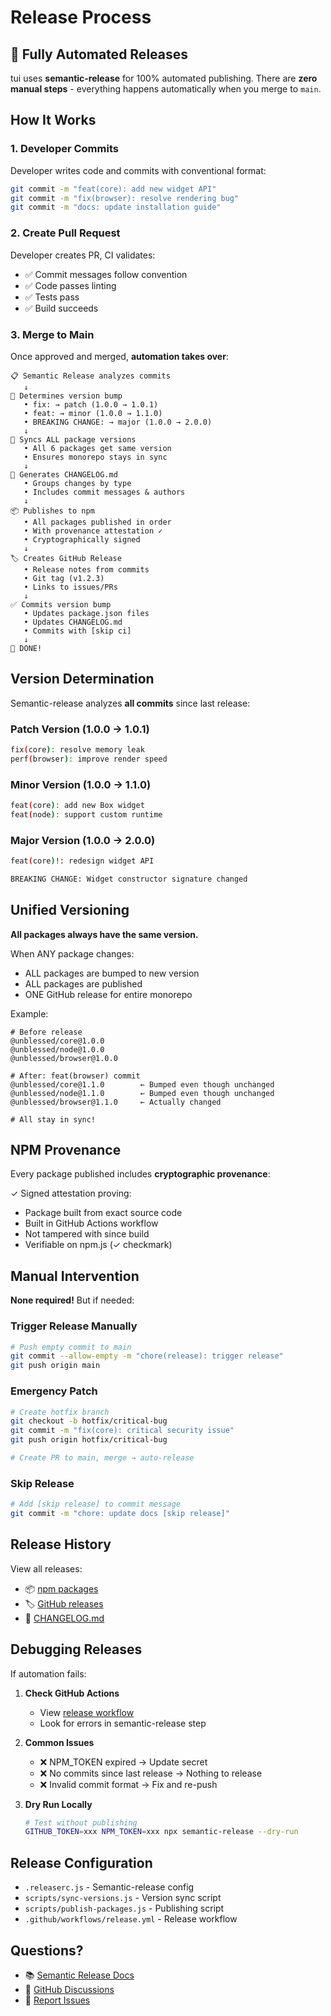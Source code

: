 # Release Process

## 🎉 Fully Automated Releases

tui uses **semantic-release** for 100% automated publishing. There are **zero manual steps** - everything happens automatically when you merge to `main`.

## How It Works

### 1. Developer Commits

Developer writes code and commits with conventional format:

```bash
git commit -m "feat(core): add new widget API"
git commit -m "fix(browser): resolve rendering bug"
git commit -m "docs: update installation guide"
```

### 2. Create Pull Request

Developer creates PR, CI validates:
- ✅ Commit messages follow convention
- ✅ Code passes linting
- ✅ Tests pass
- ✅ Build succeeds

### 3. Merge to Main

Once approved and merged, **automation takes over**:

```
📋 Semantic Release analyzes commits
   ↓
🔢 Determines version bump
   • fix: → patch (1.0.0 → 1.0.1)
   • feat: → minor (1.0.0 → 1.1.0)
   • BREAKING CHANGE: → major (1.0.0 → 2.0.0)
   ↓
🔄 Syncs ALL package versions
   • All 6 packages get same version
   • Ensures monorepo stays in sync
   ↓
📝 Generates CHANGELOG.md
   • Groups changes by type
   • Includes commit messages & authors
   ↓
📦 Publishes to npm
   • All packages published in order
   • With provenance attestation ✓
   • Cryptographically signed
   ↓
🏷️ Creates GitHub Release
   • Release notes from commits
   • Git tag (v1.2.3)
   • Links to issues/PRs
   ↓
✅ Commits version bump
   • Updates package.json files
   • Updates CHANGELOG.md
   • Commits with [skip ci]
   ↓
🎉 DONE!
```

## Version Determination

Semantic-release analyzes **all commits** since last release:

### Patch Version (1.0.0 → 1.0.1)
```bash
fix(core): resolve memory leak
perf(browser): improve render speed
```

### Minor Version (1.0.0 → 1.1.0)
```bash
feat(core): add new Box widget
feat(node): support custom runtime
```

### Major Version (1.0.0 → 2.0.0)
```bash
feat(core)!: redesign widget API

BREAKING CHANGE: Widget constructor signature changed
```

## Unified Versioning

**All packages always have the same version.**

When ANY package changes:
- ALL packages are bumped to new version
- ALL packages are published
- ONE GitHub release for entire monorepo

Example:
```
# Before release
@unblessed/core@1.0.0
@unblessed/node@1.0.0
@unblessed/browser@1.0.0

# After: feat(browser) commit
@unblessed/core@1.1.0        ← Bumped even though unchanged
@unblessed/node@1.1.0        ← Bumped even though unchanged
@unblessed/browser@1.1.0     ← Actually changed

# All stay in sync!
```

## NPM Provenance

Every package published includes **cryptographic provenance**:

✓ Signed attestation proving:
- Package built from exact source code
- Built in GitHub Actions workflow
- Not tampered with since build
- Verifiable on npm.js (✓ checkmark)

## Manual Intervention

**None required!** But if needed:

### Trigger Release Manually
```bash
# Push empty commit to main
git commit --allow-empty -m "chore(release): trigger release"
git push origin main
```

### Emergency Patch
```bash
# Create hotfix branch
git checkout -b hotfix/critical-bug
git commit -m "fix(core): critical security issue"
git push origin hotfix/critical-bug

# Create PR to main, merge → auto-release
```

### Skip Release
```bash
# Add [skip release] to commit message
git commit -m "chore: update docs [skip release]"
```

## Release History

View all releases:
- 📦 [npm packages](https://www.npmjs.com/search?q=%40tui)
- 🏷️ [GitHub releases](https://github.com/vdeantoni/unblessed/releases)
- 📝 [CHANGELOG.md](./CHANGELOG.md)

## Debugging Releases

If automation fails:

1. **Check GitHub Actions**
   - View [release workflow](https://github.com/vdeantoni/unblessed/actions/workflows/release.yml)
   - Look for errors in semantic-release step

2. **Common Issues**
   - ❌ NPM_TOKEN expired → Update secret
   - ❌ No commits since last release → Nothing to release
   - ❌ Invalid commit format → Fix and re-push

3. **Dry Run Locally**
   ```bash
   # Test without publishing
   GITHUB_TOKEN=xxx NPM_TOKEN=xxx npx semantic-release --dry-run
   ```

## Release Configuration

- `.releaserc.js` - Semantic-release config
- `scripts/sync-versions.js` - Version sync script
- `scripts/publish-packages.js` - Publishing script
- `.github/workflows/release.yml` - Release workflow

## Questions?

- 📚 [Semantic Release Docs](https://semantic-release.gitbook.io/)
- 💬 [GitHub Discussions](https://github.com/vdeantoni/unblessed/discussions)
- 🐛 [Report Issues](https://github.com/vdeantoni/unblessed/issues)
